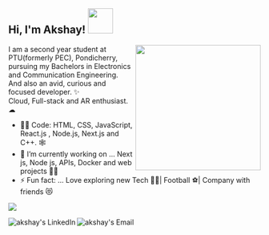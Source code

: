 <h2> Hi, I'm Akshay! <img src="https://media.giphy.com/media/mGcNjsfWAjY5AEZNw6/giphy.gif" width="50"></h2>
 <img align='right' src="https://media.giphy.com/media/SWoSkN6DxTszqIKEqv/giphy.gif" width="250"> 
 
 I am a second year student at PTU(formerly PEC), Pondicherry, pursuing my Bachelors in Electronics and Communication Engineering.<br>
 And also an avid, curious and focused developer. ✨ <br>
 Cloud, Full-stack and AR enthusiast. ☁<br>

- :man_technologist: Code: HTML, CSS, JavaScript, React.js , Node.js, Next.js and C++. 🕸
- 🔭 I’m currently working on ... Next js, Node js, APIs, Docker and web projects 🐱‍👤
- ⚡ Fun fact: ... Love exploring new Tech 👨‍💻| Football ⚽| Company with friends 😻 <br>

![](https://visitor-badge.laobi.icu/badge?page_id=akshay1027.visitor-badge&style=flat-square&color=0088cc)<br>


<a href="https://www.linkedin.com/in/akshayrr1027/">
  <img align="left" alt="akshay's LinkedIn" src="https://img.icons8.com/bubbles/50/000000/linkedin.png"/>
</a>

<a href="mailto:akshayar1027@gmail.com">
  <img align="left" alt="akshay's Email" src="https://img.icons8.com/bubbles/50/000000/gmail.png"/>
</a>
